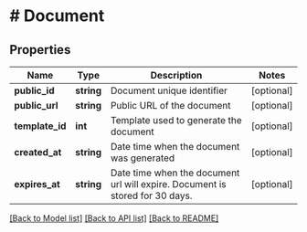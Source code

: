 # # Document

## Properties

Name | Type | Description | Notes
------------ | ------------- | ------------- | -------------
**public_id** | **string** | Document unique identifier | [optional]
**public_url** | **string** | Public URL of the document | [optional]
**template_id** | **int** | Template used to generate the document | [optional]
**created_at** | **string** | Date time when the document was generated | [optional]
**expires_at** | **string** | Date time when the document url will expire. Document is stored for 30 days. | [optional]

[[Back to Model list]](../../README.md#models) [[Back to API list]](../../README.md#endpoints) [[Back to README]](../../README.md)
